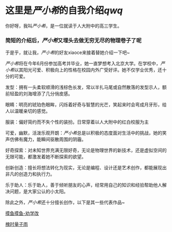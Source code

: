 # 这里是*严小希*的自我介绍*qwq*
你好呀，我叫*严小希*，是一位就读于人大附中的高三学生。

### 简短的介绍后，*严小希*又埋头去做无穷无尽的物理卷子了呢
于是乎，就让我，*严小希*的好友xiaoce来接着替她介绍一下吧~

*严小希*将在今年6月份参加高考并毕业，她一直梦想考入北京大学。在学校中，*严小希*以其阳光可爱、积极向上的性格在校园内外广受好评。她不仅学业优秀，还十分的可爱。

发型：拥有一头柔软顺滑的浅棕色长发，常以半扎马尾或自然散落的发型示人，额前轻盈的刘海增添了几分俏皮感。

眼睛：明亮的琥珀色眼眸，闪烁着好奇与智慧的光芒，笑起来时会弯成月牙形，给人以温暖亲切的感觉。

服装：偏好简约而不失个性的装扮。日常穿着以人大附中的红白校服为主

可爱，幽默，活泼乐观开朗：*严小希*总是以积极的态度面对生活中的挑战，她的笑声仿佛有魔力，能瞬间驱散周围的阴霾。

好奇探索：对未知世界充满无限好奇，无论是物理世界的新技术，还是虚拟空间的无限可能，都激发着她不断探索的欲望。

创新创造：擅长将想法转化为现实，无论是编程、设计还是艺术创作，都能展现出非凡的创造力和执行力。

乐于助人：乐于助人，善于倾听朋友的心声，经常用自己的知识和经验帮助他人解决问题，是大家公认的小太阳。

除此之外，*严小希*还十分擅长创作，以下是其一些代表作品~

[摸鱼摸鱼-劝学改](https://mp.weixin.qq.com/s/aFtVIvBagQb8WW-1eEJM6A "这是*严小希*非常满意的一篇作品哦~")

[槐时量子雨](https://mp.weixin.qq.com/s/ohLAoCAYIK1saX5pGgQvfw "连载中，这是第一篇~")